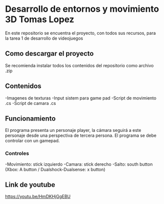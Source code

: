 # Desarrollo de entornos y movimiento 3D Tomas Lopez
En este repositorio se encuentra el proyecto, con todos sus recursos, para la tarea 1 de desarrollo de videojuegos

## Como descargar el proyecto
Se recomienda instalar todos los contenidos del repositorio como archivo .zip

## Contenidos
-Imagenes de texturas
-Input sistem para game pad
-Script de movimiento .cs
-Script de camara .cs

## Funcionamiento
El programa presenta un personaje player, la cámara seguirá a este personaje desde una perspectiva de tercera persona.
El programa se debe controlar con un gamepad.
### Controles
-Movimiento: stick izquierdo
-Camara: stick derecho
-Salto: south button (Xbox: A button / Dualshock-Dualsense: x button)

## Link de youtube
https://youtu.be/HmDKHjGgEBU
